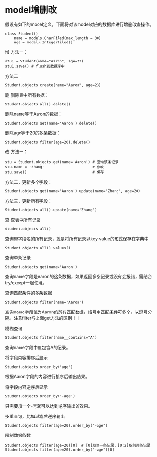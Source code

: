 # model增删改

假设有如下的model定义，下面将对该model对应的数据库进行增删改查操作。

    class Student():
        name = models.CharFiled(max_length = 30)
        age = models.IntegerFiled()
增
方法一：

    stu1 = Student(name="Aaron", age=23)
    stu1.save() # flush到数据库中
方法二：

    Student.objects.create(name="Aaron", age=23)
删
删除表中所有数据：

    Student.objects.all().delete()
删除name等于Aaron的数据：

    Student.objects.get(name='Aaron').delete()
删除age等于20的多条数据：

    Student.objects.filter(age=20).delete()

改
方法一：

    stu = Student.objects.get(name='Aaron') # 查询该条记录
    stu.name = 'Zhang'                      # 修改
    stu.save()                              # 保存



方法二，更新多个字段：

    Student.objects.get(name='Aaron').update(name='Zhang', age=20)

方法三，更新所有字段：

    Student.objects.all().update(name='Zhang')

查
查表中所有记录

    Student.objects.all()

查询带字段名的所有记录，就是将所有记录以key-value的形式保存在字典中

    Student.objects.all().values()

查询单条记录

    Student.objects.get(name='Aaron') 

查询name字段是Aaron的这条数据，如果返回多条记录或没有会报错，需结合try/except一起使用。

查询匹配条件的多条数据

    Student.objects.filter(name='Aaron')

查询name字段值为Aaron的所有匹配数据，括号中匹配条件可多个，以逗号分隔。注意filter与上面get方法的区别！！

模糊查询

    Student.objects.filter(name__contains="A")

查询name字段中值包含A的记录。

将字段内容排序后显示

    Student.objects.order_by('age')

根据Aaron字段的内容进行排序后输出结果。

将字段内容逆序后显示

    Student.objects.order_by('-age')

只需要加一个-号就可以达到逆序输出的效果。

多重查询，比如过滤后逆序输出

    Student.objects.filter(age=20).order_by("-age")

限制数据条数

    Student.objects.filter(age=20)[0]  # [0]取第一条记录，[0:2]取前两条记录
    Student.objects.filter(age=20).order_by("‐age")[0] 
